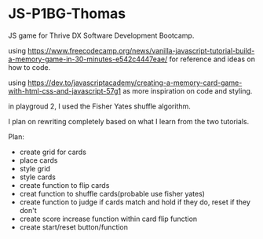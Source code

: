 # JS-P1BG-Thomas

JS game for Thrive DX Software Development Bootcamp.

using https://www.freecodecamp.org/news/vanilla-javascript-tutorial-build-a-memory-game-in-30-minutes-e542c4447eae/ for reference and ideas on how to code.

using https://dev.to/javascriptacademy/creating-a-memory-card-game-with-html-css-and-javascript-57g1 as more inspiration on code and styling.

in playgroud 2, I used the Fisher Yates shuffle algorithm.

I plan on rewriting completely based on what I learn from the two tutorials.

Plan:

- create grid for cards
- place cards
- style grid
- style cards
- create function to flip cards
- creat function to shuffle cards(probable use fisher yates)
- create function to judge if cards match and hold if they do, reset if they don't
- create score increase function within card flip function
- create start/reset button/function
